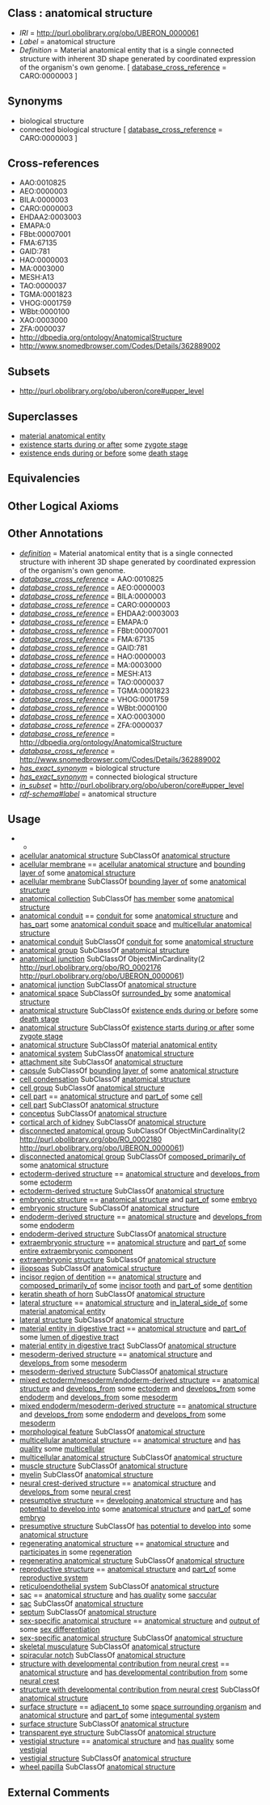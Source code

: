 
## Class : anatomical structure

 * *IRI* = http://purl.obolibrary.org/obo/UBERON_0000061
 * *Label* = anatomical structure
 * *Definition* = Material anatomical entity that is a single connected structure with inherent 3D shape generated by coordinated expression of the organism's own genome. [ [database_cross_reference](../../ef/oboInOwl#hasDbXref.md) = CARO:0000003 ]

## Synonyms

 * biological structure
 * connected biological structure [ [database_cross_reference](../../ef/oboInOwl#hasDbXref.md) = CARO:0000003 ]

## Cross-references

 * AAO:0010825
 * AEO:0000003
 * BILA:0000003
 * CARO:0000003
 * EHDAA2:0003003
 * EMAPA:0
 * FBbt:00007001
 * FMA:67135
 * GAID:781
 * HAO:0000003
 * MA:0003000
 * MESH:A13
 * TAO:0000037
 * TGMA:0001823
 * VHOG:0001759
 * WBbt:0000100
 * XAO:0003000
 * ZFA:0000037
 * http://dbpedia.org/ontology/AnatomicalStructure
 * http://www.snomedbrowser.com/Codes/Details/362889002

## Subsets

 * http://purl.obolibrary.org/obo/uberon/core#upper_level

## Superclasses

 * [material anatomical entity](../../UBERON/65/UBERON_0000465.md)
 * [existence starts during or after](../../RO/96/RO_0002496.md) some [zygote stage](../../UBERON/06/UBERON_0000106.md)
 * [existence ends during or before](../../RO/97/RO_0002497.md) some [death stage](../../UBERON/71/UBERON_0000071.md)

## Equivalencies


## Other Logical Axioms


## Other Annotations

 * *[definition](../../IAO/15/IAO_0000115.md)* = Material anatomical entity that is a single connected structure with inherent 3D shape generated by coordinated expression of the organism's own genome.
 * *[database_cross_reference](../../ef/oboInOwl#hasDbXref.md)* = AAO:0010825
 * *[database_cross_reference](../../ef/oboInOwl#hasDbXref.md)* = AEO:0000003
 * *[database_cross_reference](../../ef/oboInOwl#hasDbXref.md)* = BILA:0000003
 * *[database_cross_reference](../../ef/oboInOwl#hasDbXref.md)* = CARO:0000003
 * *[database_cross_reference](../../ef/oboInOwl#hasDbXref.md)* = EHDAA2:0003003
 * *[database_cross_reference](../../ef/oboInOwl#hasDbXref.md)* = EMAPA:0
 * *[database_cross_reference](../../ef/oboInOwl#hasDbXref.md)* = FBbt:00007001
 * *[database_cross_reference](../../ef/oboInOwl#hasDbXref.md)* = FMA:67135
 * *[database_cross_reference](../../ef/oboInOwl#hasDbXref.md)* = GAID:781
 * *[database_cross_reference](../../ef/oboInOwl#hasDbXref.md)* = HAO:0000003
 * *[database_cross_reference](../../ef/oboInOwl#hasDbXref.md)* = MA:0003000
 * *[database_cross_reference](../../ef/oboInOwl#hasDbXref.md)* = MESH:A13
 * *[database_cross_reference](../../ef/oboInOwl#hasDbXref.md)* = TAO:0000037
 * *[database_cross_reference](../../ef/oboInOwl#hasDbXref.md)* = TGMA:0001823
 * *[database_cross_reference](../../ef/oboInOwl#hasDbXref.md)* = VHOG:0001759
 * *[database_cross_reference](../../ef/oboInOwl#hasDbXref.md)* = WBbt:0000100
 * *[database_cross_reference](../../ef/oboInOwl#hasDbXref.md)* = XAO:0003000
 * *[database_cross_reference](../../ef/oboInOwl#hasDbXref.md)* = ZFA:0000037
 * *[database_cross_reference](../../ef/oboInOwl#hasDbXref.md)* = http://dbpedia.org/ontology/AnatomicalStructure
 * *[database_cross_reference](../../ef/oboInOwl#hasDbXref.md)* = http://www.snomedbrowser.com/Codes/Details/362889002
 * *[has_exact_synonym](../../ym/oboInOwl#hasExactSynonym.md)* = biological structure
 * *[has_exact_synonym](../../ym/oboInOwl#hasExactSynonym.md)* = connected biological structure
 * *[in_subset](../../et/oboInOwl#inSubset.md)* = http://purl.obolibrary.org/obo/uberon/core#upper_level
 * *[rdf-schema#label](../../el/rdf-schema#label.md)* = anatomical structure

## Usage

 * -
 * [acellular anatomical structure](../../UBERON/76/UBERON_0000476.md) SubClassOf [anatomical structure](../../UBERON/61/UBERON_0000061.md)
 * [acellular membrane](../../UBERON/64/UBERON_0005764.md) == [acellular anatomical structure](../../UBERON/76/UBERON_0000476.md) and [bounding layer of](../../RO/07/RO_0002007.md) some [anatomical structure](../../UBERON/61/UBERON_0000061.md)
 * [acellular membrane](../../UBERON/64/UBERON_0005764.md) SubClassOf [bounding layer of](../../RO/07/RO_0002007.md) some [anatomical structure](../../UBERON/61/UBERON_0000061.md)
 * [anatomical collection](../../UBERON/25/UBERON_0034925.md) SubClassOf [has member](../../RO/51/RO_0002351.md) some [anatomical structure](../../UBERON/61/UBERON_0000061.md)
 * [anatomical conduit](../../UBERON/11/UBERON_0004111.md) == [conduit for](../../core#conduit/or/core#conduit_for.md) some [anatomical structure](../../UBERON/61/UBERON_0000061.md) and [has_part](../../BFO/51/BFO_0000051.md) some [anatomical conduit space](../../UBERON/86/UBERON_0013686.md) and [multicellular anatomical structure](../../UBERON/00/UBERON_0010000.md)
 * [anatomical conduit](../../UBERON/11/UBERON_0004111.md) SubClassOf [conduit for](../../core#conduit/or/core#conduit_for.md) some [anatomical structure](../../UBERON/61/UBERON_0000061.md)
 * [anatomical group](../../UBERON/80/UBERON_0000480.md) SubClassOf [anatomical structure](../../UBERON/61/UBERON_0000061.md)
 * [anatomical junction](../../UBERON/51/UBERON_0007651.md) SubClassOf ObjectMinCardinality(2 <http://purl.obolibrary.org/obo/RO_0002176> <http://purl.obolibrary.org/obo/UBERON_0000061>)
 * [anatomical junction](../../UBERON/51/UBERON_0007651.md) SubClassOf [anatomical structure](../../UBERON/61/UBERON_0000061.md)
 * [anatomical space](../../UBERON/64/UBERON_0000464.md) SubClassOf [surrounded_by](../../RO/19/RO_0002219.md) some [anatomical structure](../../UBERON/61/UBERON_0000061.md)
 * [anatomical structure](../../UBERON/61/UBERON_0000061.md) SubClassOf [existence ends during or before](../../RO/97/RO_0002497.md) some [death stage](../../UBERON/71/UBERON_0000071.md)
 * [anatomical structure](../../UBERON/61/UBERON_0000061.md) SubClassOf [existence starts during or after](../../RO/96/RO_0002496.md) some [zygote stage](../../UBERON/06/UBERON_0000106.md)
 * [anatomical structure](../../UBERON/61/UBERON_0000061.md) SubClassOf [material anatomical entity](../../UBERON/65/UBERON_0000465.md)
 * [anatomical system](../../UBERON/67/UBERON_0000467.md) SubClassOf [anatomical structure](../../UBERON/61/UBERON_0000061.md)
 * [attachment site](../../UBERON/47/UBERON_4200047.md) SubClassOf [anatomical structure](../../UBERON/61/UBERON_0000061.md)
 * [capsule](../../UBERON/93/UBERON_0003893.md) SubClassOf [bounding layer of](../../RO/07/RO_0002007.md) some [anatomical structure](../../UBERON/61/UBERON_0000061.md)
 * [cell condensation](../../UBERON/85/UBERON_0011585.md) SubClassOf [anatomical structure](../../UBERON/61/UBERON_0000061.md)
 * [cell group](../../UBERON/78/UBERON_0014778.md) SubClassOf [anatomical structure](../../UBERON/61/UBERON_0000061.md)
 * [cell part](../../UBERON/70/UBERON_0000470.md) == [anatomical structure](../../UBERON/61/UBERON_0000061.md) and [part_of](../../BFO/50/BFO_0000050.md) some [cell](../../CL/00/CL_0000000.md)
 * [cell part](../../UBERON/70/UBERON_0000470.md) SubClassOf [anatomical structure](../../UBERON/61/UBERON_0000061.md)
 * [conceptus](../../UBERON/16/UBERON_0004716.md) SubClassOf [anatomical structure](../../UBERON/61/UBERON_0000061.md)
 * [cortical arch of kidney](../../UBERON/50/UBERON_0009650.md) SubClassOf [anatomical structure](../../UBERON/61/UBERON_0000061.md)
 * [disconnected anatomical group](../../UBERON/23/UBERON_0034923.md) SubClassOf ObjectMinCardinality(2 <http://purl.obolibrary.org/obo/RO_0002180> <http://purl.obolibrary.org/obo/UBERON_0000061>)
 * [disconnected anatomical group](../../UBERON/23/UBERON_0034923.md) SubClassOf [composed_primarily_of](../../RO/73/RO_0002473.md) some [anatomical structure](../../UBERON/61/UBERON_0000061.md)
 * [ectoderm-derived structure](../../UBERON/21/UBERON_0004121.md) == [anatomical structure](../../UBERON/61/UBERON_0000061.md) and [develops_from](../../RO/02/RO_0002202.md) some [ectoderm](../../UBERON/24/UBERON_0000924.md)
 * [ectoderm-derived structure](../../UBERON/21/UBERON_0004121.md) SubClassOf [anatomical structure](../../UBERON/61/UBERON_0000061.md)
 * [embryonic structure](../../UBERON/50/UBERON_0002050.md) == [anatomical structure](../../UBERON/61/UBERON_0000061.md) and [part_of](../../BFO/50/BFO_0000050.md) some [embryo](../../UBERON/22/UBERON_0000922.md)
 * [embryonic structure](../../UBERON/50/UBERON_0002050.md) SubClassOf [anatomical structure](../../UBERON/61/UBERON_0000061.md)
 * [endoderm-derived structure](../../UBERON/19/UBERON_0004119.md) == [anatomical structure](../../UBERON/61/UBERON_0000061.md) and [develops_from](../../RO/02/RO_0002202.md) some [endoderm](../../UBERON/25/UBERON_0000925.md)
 * [endoderm-derived structure](../../UBERON/19/UBERON_0004119.md) SubClassOf [anatomical structure](../../UBERON/61/UBERON_0000061.md)
 * [extraembryonic structure](../../UBERON/78/UBERON_0000478.md) == [anatomical structure](../../UBERON/61/UBERON_0000061.md) and [part_of](../../BFO/50/BFO_0000050.md) some [entire extraembryonic component](../../UBERON/87/UBERON_0016887.md)
 * [extraembryonic structure](../../UBERON/78/UBERON_0000478.md) SubClassOf [anatomical structure](../../UBERON/61/UBERON_0000061.md)
 * [iliopsoas](../../UBERON/99/UBERON_0001999.md) SubClassOf [anatomical structure](../../UBERON/61/UBERON_0000061.md)
 * [incisor region of dentition](../../UBERON/45/UBERON_0018645.md) == [anatomical structure](../../UBERON/61/UBERON_0000061.md) and [composed_primarily_of](../../RO/73/RO_0002473.md) some [incisor tooth](../../UBERON/98/UBERON_0001098.md) and [part_of](../../BFO/50/BFO_0000050.md) some [dentition](../../UBERON/72/UBERON_0003672.md)
 * [keratin sheath of horn](../../UBERON/68/UBERON_0006968.md) SubClassOf [anatomical structure](../../UBERON/61/UBERON_0000061.md)
 * [lateral structure](../../UBERON/12/UBERON_0015212.md) == [anatomical structure](../../UBERON/61/UBERON_0000061.md) and [in_lateral_side_of](../../BSPO/26/BSPO_0000126.md) some [material anatomical entity](../../UBERON/65/UBERON_0000465.md)
 * [lateral structure](../../UBERON/12/UBERON_0015212.md) SubClassOf [anatomical structure](../../UBERON/61/UBERON_0000061.md)
 * [material entity in digestive tract](../../UBERON/18/UBERON_0035118.md) == [anatomical structure](../../UBERON/61/UBERON_0000061.md) and [part_of](../../BFO/50/BFO_0000050.md) some [lumen of digestive tract](../../UBERON/09/UBERON_0006909.md)
 * [material entity in digestive tract](../../UBERON/18/UBERON_0035118.md) SubClassOf [anatomical structure](../../UBERON/61/UBERON_0000061.md)
 * [mesoderm-derived structure](../../UBERON/20/UBERON_0004120.md) == [anatomical structure](../../UBERON/61/UBERON_0000061.md) and [develops_from](../../RO/02/RO_0002202.md) some [mesoderm](../../UBERON/26/UBERON_0000926.md)
 * [mesoderm-derived structure](../../UBERON/20/UBERON_0004120.md) SubClassOf [anatomical structure](../../UBERON/61/UBERON_0000061.md)
 * [mixed ectoderm/mesoderm/endoderm-derived structure](../../UBERON/78/UBERON_0000078.md) == [anatomical structure](../../UBERON/61/UBERON_0000061.md) and [develops_from](../../RO/02/RO_0002202.md) some [ectoderm](../../UBERON/24/UBERON_0000924.md) and [develops_from](../../RO/02/RO_0002202.md) some [endoderm](../../UBERON/25/UBERON_0000925.md) and [develops_from](../../RO/02/RO_0002202.md) some [mesoderm](../../UBERON/26/UBERON_0000926.md)
 * [mixed endoderm/mesoderm-derived structure](../../UBERON/77/UBERON_0000077.md) == [anatomical structure](../../UBERON/61/UBERON_0000061.md) and [develops_from](../../RO/02/RO_0002202.md) some [endoderm](../../UBERON/25/UBERON_0000925.md) and [develops_from](../../RO/02/RO_0002202.md) some [mesoderm](../../UBERON/26/UBERON_0000926.md)
 * [morphological feature](../../UBERON/68/UBERON_0034768.md) SubClassOf [anatomical structure](../../UBERON/61/UBERON_0000061.md)
 * [multicellular anatomical structure](../../UBERON/00/UBERON_0010000.md) == [anatomical structure](../../UBERON/61/UBERON_0000061.md) and [has quality](../../RO/86/RO_0000086.md) some [multicellular](../../PATO/93/PATO_0001993.md)
 * [multicellular anatomical structure](../../UBERON/00/UBERON_0010000.md) SubClassOf [anatomical structure](../../UBERON/61/UBERON_0000061.md)
 * [muscle structure](../../UBERON/90/UBERON_0005090.md) SubClassOf [anatomical structure](../../UBERON/61/UBERON_0000061.md)
 * [myelin](../../UBERON/45/UBERON_0000345.md) SubClassOf [anatomical structure](../../UBERON/61/UBERON_0000061.md)
 * [neural crest-derived structure](../../UBERON/13/UBERON_0010313.md) == [anatomical structure](../../UBERON/61/UBERON_0000061.md) and [develops_from](../../RO/02/RO_0002202.md) some [neural crest](../../UBERON/42/UBERON_0002342.md)
 * [presumptive structure](../../UBERON/98/UBERON_0006598.md) == [developing anatomical structure](../../UBERON/23/UBERON_0005423.md) and [has potential to develop into](../../RO/87/RO_0002387.md) some [anatomical structure](../../UBERON/61/UBERON_0000061.md) and [part_of](../../BFO/50/BFO_0000050.md) some [embryo](../../UBERON/22/UBERON_0000922.md)
 * [presumptive structure](../../UBERON/98/UBERON_0006598.md) SubClassOf [has potential to develop into](../../RO/87/RO_0002387.md) some [anatomical structure](../../UBERON/61/UBERON_0000061.md)
 * [regenerating anatomical structure](../../UBERON/67/UBERON_0007567.md) == [anatomical structure](../../UBERON/61/UBERON_0000061.md) and [participates in](../../BFO/56/BFO_0000056.md) some [regeneration](../../GO/99/GO_0031099.md)
 * [regenerating anatomical structure](../../UBERON/67/UBERON_0007567.md) SubClassOf [anatomical structure](../../UBERON/61/UBERON_0000061.md)
 * [reproductive structure](../../UBERON/56/UBERON_0005156.md) == [anatomical structure](../../UBERON/61/UBERON_0000061.md) and [part_of](../../BFO/50/BFO_0000050.md) some [reproductive system](../../UBERON/90/UBERON_0000990.md)
 * [reticuloendothelial system](../../UBERON/63/UBERON_0000363.md) SubClassOf [anatomical structure](../../UBERON/61/UBERON_0000061.md)
 * [sac](../../UBERON/56/UBERON_0009856.md) == [anatomical structure](../../UBERON/61/UBERON_0000061.md) and [has quality](../../RO/86/RO_0000086.md) some [saccular](../../PATO/87/PATO_0001987.md)
 * [sac](../../UBERON/56/UBERON_0009856.md) SubClassOf [anatomical structure](../../UBERON/61/UBERON_0000061.md)
 * [septum](../../UBERON/37/UBERON_0003037.md) SubClassOf [anatomical structure](../../UBERON/61/UBERON_0000061.md)
 * [sex-specific anatomical structure](../../UBERON/02/UBERON_0014402.md) == [anatomical structure](../../UBERON/61/UBERON_0000061.md) and [output of](../../RO/53/RO_0002353.md) some [sex differentiation](../../GO/48/GO_0007548.md)
 * [sex-specific anatomical structure](../../UBERON/02/UBERON_0014402.md) SubClassOf [anatomical structure](../../UBERON/61/UBERON_0000061.md)
 * [skeletal musculature](../../UBERON/54/UBERON_0018254.md) SubClassOf [anatomical structure](../../UBERON/61/UBERON_0000061.md)
 * [spiracular notch](../../UBERON/15/UBERON_4100115.md) SubClassOf [anatomical structure](../../UBERON/61/UBERON_0000061.md)
 * [structure with developmental contribution from neural crest](../../UBERON/14/UBERON_0010314.md) == [anatomical structure](../../UBERON/61/UBERON_0000061.md) and [has developmental contribution from](../../RO/54/RO_0002254.md) some [neural crest](../../UBERON/42/UBERON_0002342.md)
 * [structure with developmental contribution from neural crest](../../UBERON/14/UBERON_0010314.md) SubClassOf [anatomical structure](../../UBERON/61/UBERON_0000061.md)
 * [surface structure](../../UBERON/02/UBERON_0003102.md) == [adjacent_to](../../RO/20/RO_0002220.md) some [space surrounding organism](../../UBERON/14/UBERON_0013514.md) and [anatomical structure](../../UBERON/61/UBERON_0000061.md) and [part_of](../../BFO/50/BFO_0000050.md) some [integumental system](../../UBERON/16/UBERON_0002416.md)
 * [surface structure](../../UBERON/02/UBERON_0003102.md) SubClassOf [anatomical structure](../../UBERON/61/UBERON_0000061.md)
 * [transparent eye structure](../../UBERON/89/UBERON_0005389.md) SubClassOf [anatomical structure](../../UBERON/61/UBERON_0000061.md)
 * [vestigial structure](../../UBERON/60/UBERON_0005160.md) == [anatomical structure](../../UBERON/61/UBERON_0000061.md) and [has quality](../../RO/86/RO_0000086.md) some [vestigial](../../PATO/88/PATO_0000588.md)
 * [vestigial structure](../../UBERON/60/UBERON_0005160.md) SubClassOf [anatomical structure](../../UBERON/61/UBERON_0000061.md)
 * [wheel papilla](../../UBERON/70/UBERON_0012470.md) SubClassOf [anatomical structure](../../UBERON/61/UBERON_0000061.md)

## External Comments

